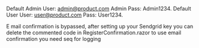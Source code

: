Default Admin User: admin@product.com
        Admin Pass: Admin1234.
Default User  User: user@product.com
              Pass: User1234.

E mail confirmation is bypassed, after setting up your Sendgrid key 
you can delete the commented code in RegisterConfirmation.razor to use email confirmation
you need seq for logging
